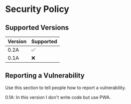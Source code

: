 # Security Policy

## Supported Versions


| Version | Supported          |
| ------- | ------------------ |
| 0.2A  | :white_check_mark: |
| 0.1A   | :x:                |

## Reporting a Vulnerability

Use this section to tell people how to report a vulnerability.

0.1A: In this version I don't write code but use PWA.
